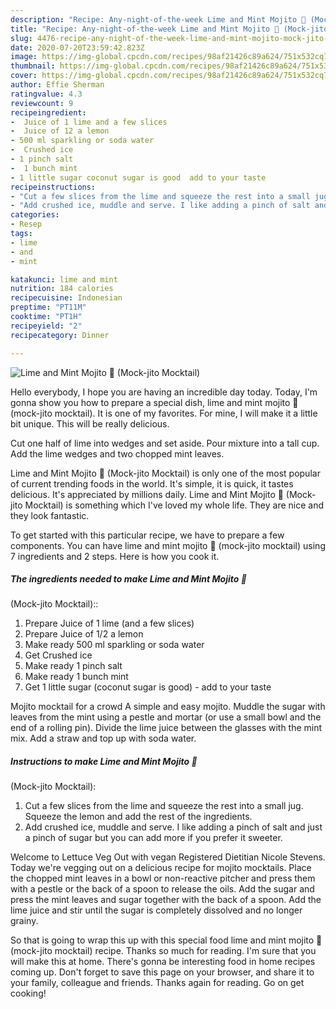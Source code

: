 ```yaml
---
description: "Recipe: Any-night-of-the-week Lime and Mint Mojito 🌱 (Mock-jito Mocktail)"
title: "Recipe: Any-night-of-the-week Lime and Mint Mojito 🌱 (Mock-jito Mocktail)"
slug: 4476-recipe-any-night-of-the-week-lime-and-mint-mojito-mock-jito-mocktail
date: 2020-07-20T23:59:42.823Z
image: https://img-global.cpcdn.com/recipes/98af21426c89a624/751x532cq70/lime-and-mint-mojito-🌱-mock-jito-mocktail-recipe-main-photo.jpg
thumbnail: https://img-global.cpcdn.com/recipes/98af21426c89a624/751x532cq70/lime-and-mint-mojito-🌱-mock-jito-mocktail-recipe-main-photo.jpg
cover: https://img-global.cpcdn.com/recipes/98af21426c89a624/751x532cq70/lime-and-mint-mojito-🌱-mock-jito-mocktail-recipe-main-photo.jpg
author: Effie Sherman
ratingvalue: 4.3
reviewcount: 9
recipeingredient:
-  Juice of 1 lime and a few slices
-  Juice of 12 a lemon
- 500 ml sparkling or soda water
-  Crushed ice
- 1 pinch salt
-  1 bunch mint
- 1 little sugar coconut sugar is good  add to your taste
recipeinstructions:
- "Cut a few slices from the lime and squeeze the rest into a small jug. Squeeze the lemon and add the rest of the ingredients."
- "Add crushed ice, muddle and serve. I like adding a pinch of salt and just a pinch of sugar but you can add more if you prefer it sweeter."
categories:
- Resep
tags:
- lime
- and
- mint

katakunci: lime and mint
nutrition: 184 calories
recipecuisine: Indonesian
preptime: "PT11M"
cooktime: "PT1H"
recipeyield: "2"
recipecategory: Dinner

---
```



![Lime and Mint Mojito 🌱
(Mock-jito Mocktail)](https://img-global.cpcdn.com/recipes/98af21426c89a624/751x532cq70/lime-and-mint-mojito-🌱-mock-jito-mocktail-recipe-main-photo.jpg)

Hello everybody, I hope you are having an incredible day today. Today, I'm gonna show you how to prepare a special dish, lime and mint mojito 🌱
(mock-jito mocktail). It is one of my favorites. For mine, I will make it a little bit unique. This will be really delicious.

Cut one half of lime into wedges and set aside. Pour mixture into a tall cup. Add the lime wedges and two chopped mint leaves.

Lime and Mint Mojito 🌱
(Mock-jito Mocktail) is only one of the most popular of current trending foods in the world. It's simple, it is quick, it tastes delicious. It's appreciated by millions daily. Lime and Mint Mojito 🌱
(Mock-jito Mocktail) is something which I've loved my whole life. They are nice and they look fantastic.


To get started with this particular recipe, we have to prepare a few components. You can have lime and mint mojito 🌱
(mock-jito mocktail) using 7 ingredients and 2 steps. Here is how you cook it.

##### The ingredients needed to make Lime and Mint Mojito 🌱
(Mock-jito Mocktail)::

1. Prepare  Juice of 1 lime (and a few slices)
1. Prepare  Juice of 1/2 a lemon
1. Make ready 500 ml sparkling or soda water
1. Get  Crushed ice
1. Make ready 1 pinch salt
1. Make ready  1 bunch mint
1. Get 1 little sugar (coconut sugar is good) - add to your taste


Mojito mocktail for a crowd A simple and easy mojito. Muddle the sugar with leaves from the mint using a pestle and mortar (or use a small bowl and the end of a rolling pin). Divide the lime juice between the glasses with the mint mix. Add a straw and top up with soda water. 

##### Instructions to make Lime and Mint Mojito 🌱
(Mock-jito Mocktail):

1. Cut a few slices from the lime and squeeze the rest into a small jug. Squeeze the lemon and add the rest of the ingredients.
1. Add crushed ice, muddle and serve. I like adding a pinch of salt and just a pinch of sugar but you can add more if you prefer it sweeter.


Welcome to Lettuce Veg Out with vegan Registered Dietitian Nicole Stevens. Today we&#39;re vegging out on a delicious recipe for mojito mocktails. Place the chopped mint leaves in a bowl or non-reactive pitcher and press them with a pestle or the back of a spoon to release the oils. Add the sugar and press the mint leaves and sugar together with the back of a spoon. Add the lime juice and stir until the sugar is completely dissolved and no longer grainy. 

So that is going to wrap this up with this special food lime and mint mojito 🌱
(mock-jito mocktail) recipe. Thanks so much for reading. I'm sure that you will make this at home. There's gonna be interesting food in home recipes coming up. Don't forget to save this page on your browser, and share it to your family, colleague and friends. Thanks again for reading. Go on get cooking!
